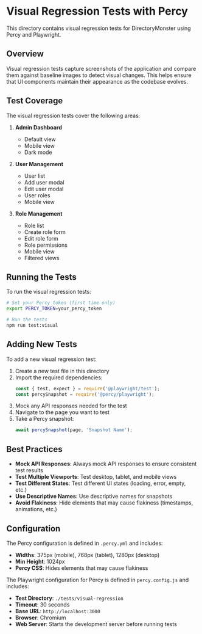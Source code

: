 # Visual Regression Tests with Percy

This directory contains visual regression tests for DirectoryMonster using Percy and Playwright.

## Overview

Visual regression tests capture screenshots of the application and compare them against baseline images to detect visual changes. This helps ensure that UI components maintain their appearance as the codebase evolves.

## Test Coverage

The visual regression tests cover the following areas:

1. **Admin Dashboard**
   - Default view
   - Mobile view
   - Dark mode

2. **User Management**
   - User list
   - Add user modal
   - Edit user modal
   - User roles
   - Mobile view

3. **Role Management**
   - Role list
   - Create role form
   - Edit role form
   - Role permissions
   - Mobile view
   - Filtered views

## Running the Tests

To run the visual regression tests:

```bash
# Set your Percy token (first time only)
export PERCY_TOKEN=your_percy_token

# Run the tests
npm run test:visual
```

## Adding New Tests

To add a new visual regression test:

1. Create a new test file in this directory
2. Import the required dependencies:
   ```javascript
   const { test, expect } = require('@playwright/test');
   const percySnapshot = require('@percy/playwright');
   ```
3. Mock any API responses needed for the test
4. Navigate to the page you want to test
5. Take a Percy snapshot:
   ```javascript
   await percySnapshot(page, 'Snapshot Name');
   ```

## Best Practices

- **Mock API Responses**: Always mock API responses to ensure consistent test results
- **Test Multiple Viewports**: Test desktop, tablet, and mobile views
- **Test Different States**: Test different UI states (loading, error, empty, etc.)
- **Use Descriptive Names**: Use descriptive names for snapshots
- **Avoid Flakiness**: Hide elements that may cause flakiness (timestamps, animations, etc.)

## Configuration

The Percy configuration is defined in `.percy.yml` and includes:

- **Widths**: 375px (mobile), 768px (tablet), 1280px (desktop)
- **Min Height**: 1024px
- **Percy CSS**: Hides elements that may cause flakiness

The Playwright configuration for Percy is defined in `percy.config.js` and includes:

- **Test Directory**: `./tests/visual-regression`
- **Timeout**: 30 seconds
- **Base URL**: `http://localhost:3000`
- **Browser**: Chromium
- **Web Server**: Starts the development server before running tests
